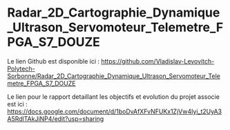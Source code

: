 # Radar_2D_Cartographie_Dynamique_Ultrason_Servomoteur_Telemetre_FPGA_S7_DOUZE

Le lien Github est disponible ici : https://github.com/Vladislav-Levovitch-Polytech-Sorbonne/Radar_2D_Cartographie_Dynamique_Ultrason_Servomoteur_Telemetre_FPGA_S7_DOUZE

Le lien pour le rapport detaillant les objectifs et evolution du projet associe est ici : https://docs.google.com/document/d/1boDvAfXFvNFUKx1ZjVw4Iyi_t2UyA3A5RdlTAkJiNP4/edit?usp=sharing